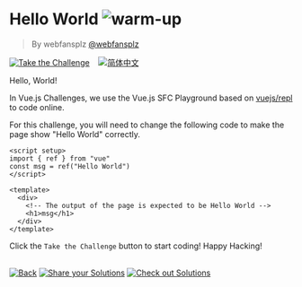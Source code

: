 <!--info-header-start--><h1>Hello World <img src="https://img.shields.io/badge/-warm--up-teal" alt="warm-up"/> </h1><blockquote><p>By webfansplz <a href="https://github.com/webfansplz" target="_blank">@webfansplz</a></p></blockquote><p><a href="https://sfc.vuejs.org/#eNpNjDsOwkAMRK9iuYKGFS1aItFxAxo3KHFgpf1Yu06aKHfHJE0qz+h53oIPkcs8Md7Qt74GUWisk3SUQ5JSFRaoPMIKYy0JCO2XkHJfclNI7QP3Pz8RPjnGAq9S40B4puzd7jOTFeUk8a1sDcAPYd6Cxe+1M4t3djfkdubdYYHrDzDkOR0=" target="_blank"><img src="https://img.shields.io/badge/-Take%20the%20Challenge-213547?logo=vue.js&logoColor=42b883" alt="Take the Challenge"/></a> &nbsp;&nbsp;&nbsp;<a href="./README.zh-CN.md" target="_blank"><img src="https://img.shields.io/badge/-%E7%AE%80%E4%BD%93%E4%B8%AD%E6%96%87-gray" alt="简体中文"/></a> </p><!--info-header-end-->

Hello, World!

In Vue.js Challenges, we use the Vue.js SFC Playground based on [vuejs/repl](https://github.com/vuejs/repl) to code online.

For this challenge, you will need to change the following code to make the page show "Hello World" correctly.

```vue
<script setup>
import { ref } from "vue"
const msg = ref("Hello World")
</script>

<template>
  <div>
    <!-- The output of the page is expected to be Hello World -->
    <h1>msg</h1>
  </div>
</template>

```

Click the `Take the Challenge` button to start coding! Happy Hacking!

<!--info-footer-start--><br><a href="../../README.md" target="_blank"><img src="https://img.shields.io/badge/-Back-grey" alt="Back"/></a> <a href="https://github.com/webfansplz/vuejs-challenges/issues/new?labels=answer,en&template=0-answer.md&title=1%20-%20Hello%20World" target="_blank"><img src="https://img.shields.io/badge/-Share%20your%20Solutions-teal" alt="Share your Solutions"/></a> <a href="https://github.com/webfansplz/vuejs-challenges/issues?q=label%3A1+label%3Aanswer" target="_blank"><img src="https://img.shields.io/badge/-Check%20out%20Solutions-de5a77?logo=awesome-lists&logoColor=white" alt="Check out Solutions"/></a> <!--info-footer-end-->
